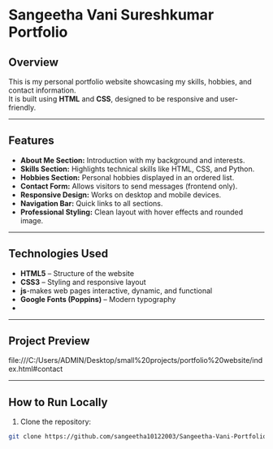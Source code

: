 # Sangeetha Vani Sureshkumar Portfolio

## Overview
This is my personal portfolio website showcasing my skills, hobbies, and contact information.  
It is built using **HTML** and **CSS**, designed to be responsive and user-friendly.  

---

## Features
- **About Me Section:** Introduction with my background and interests.  
- **Skills Section:** Highlights technical skills like HTML, CSS, and Python.  
- **Hobbies Section:** Personal hobbies displayed in an ordered list.  
- **Contact Form:** Allows visitors to send messages (frontend only).  
- **Responsive Design:** Works on desktop and mobile devices.  
- **Navigation Bar:** Quick links to all sections.  
- **Professional Styling:** Clean layout with hover effects and rounded image.  

---

## Technologies Used
- **HTML5** – Structure of the website  
- **CSS3** – Styling and responsive layout
- **js**-makes web pages interactive, dynamic, and functional
- **Google Fonts (Poppins)** – Modern typography
-   

---

## Project Preview
file:///C:/Users/ADMIN/Desktop/small%20projects/portfolio%20website/index.html#contact

---

## How to Run Locally
1. Clone the repository:  
```bash
git clone https://github.com/sangeetha10122003/Sangeetha-Vani-Portfolio
